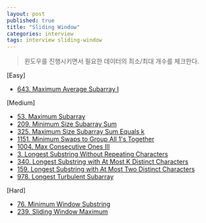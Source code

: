```yaml
---
layout: post
published: true
title: "Sliding Window"
categories: interview
tags: interview sliding-window
---
```


> 윈도우를 진행시키면서 필요한 데이터의 최소/최대 개수를 체크한다.

[Easy]
- [643. Maximum Average Subarray I](problems/2023-05-17-maximum-average-subarray-i)

[Medium]
- [53. Maximum Subarray](https://leetcode.com/problems/maximum-subarray/)
- [209. Minimum Size Subarray Sum](https://leetcode.com/problems/minimum-size-subarray-sum/)
- [325. Maximum Size Subarray Sum Equals k](https://leetcode.com/problems/maximum-size-subarray-sum-equals-k/)
- [1151. Minimum Swaps to Group All 1's Together](https://leetcode.com/problems/minimum-swaps-to-group-all-1s-together/)
- [1004. Max Consecutive Ones III](https://leetcode.com/problems/max-consecutive-ones-iii/)
- [3. Longest Substring Without Repeating Characters](https://leetcode.com/problems/longest-substring-without-repeating-characters/)
- [340. Longest Substring with At Most K Distinct Characters](https://leetcode.com/problems/longest-substring-with-at-most-k-distinct-characters/)
- [159. Longest Substring with At Most Two Distinct Characters](https://leetcode.com/problems/longest-substring-with-at-most-two-distinct-characters/)
- [978. Longest Turbulent Subarray](https://leetcode.com/problems/longest-turbulent-subarray/)

[Hard]
- [76. Minimum Window Substring](https://leetcode.com/problems/minimum-window-substring/)
- [239. Sliding Window Maximum](https://leetcode.com/problems/sliding-window-maximum/)